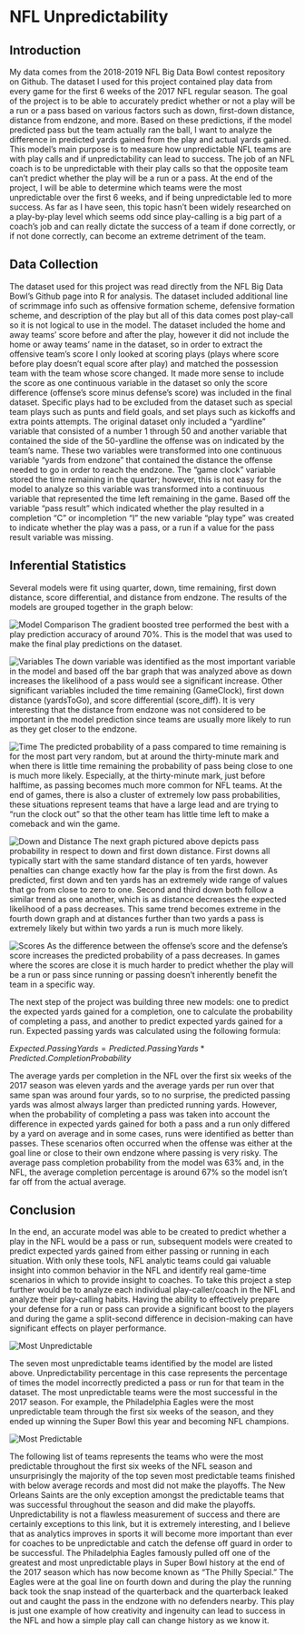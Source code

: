 # NFL Unpredictability

## Introduction 
My data comes from the 2018-2019 NFL Big Data Bowl contest repository on Github. The dataset I used for this project contained play data from every game for the first 6 weeks of the 2017 NFL regular season. The goal of the project is to be able to accurately predict whether or not a play will be a run or a pass based on various factors such as down, first-down distance, distance from endzone, and more. Based on these predictions, if the model predicted pass but the team actually ran the ball, I want to analyze the difference in predicted yards gained from the play and actual yards gained. 
This model’s main purpose is to measure how unpredictable NFL teams are with play calls and if unpredictability can lead to success. The job of an NFL coach is to be unpredictable with their play calls so that the opposite team can’t predict whether the play will be a run or a pass. At the end of the project, I will be able to determine which teams were the most unpredictable over the first 6 weeks, and if being unpredictable led to more success. As far as I have seen, this topic hasn’t been widely researched on a play-by-play level which seems odd since play-calling is a big part of a coach’s job and can really dictate the success of a team if done correctly, or if not done correctly, can become an extreme detriment of the team.
## Data Collection
The dataset used for this project was read directly from the NFL Big Data Bowl’s Github page into R for analysis. The dataset included additional line of scrimmage info such as offensive formation scheme, defensive formation scheme, and description of the play but all of this data comes post play-call so it is not logical to use in the model. The dataset included the home and away teams’ score before and after the play, however it did not include the home or away teams’ name in the dataset, so in order to extract the offensive team’s score I only looked at scoring plays (plays where score before play doesn’t equal score after play) and matched the possession team with the team whose score changed. It made more sense to include the score as one continuous variable in the dataset so only the score difference (offense’s score minus defense’s score) was included in the final dataset. Specific plays had to be excluded from the dataset such as special team plays such as punts and field goals, and set plays such as kickoffs and extra points attempts. The original dataset only included a “yardline” variable that consisted of a number 1 through 50 and another variable that contained the side of the 50-yardline the offense was on indicated by the team’s name. These two variables were transformed into one continuous variable “yards from endzone” that contained the distance the offense needed to go in order to reach the endzone. The “game clock” variable stored the time remaining in the quarter; however, this is not easy for the model to analyze so this variable was transformed into a continuous variable that represented the time left remaining in the game. Based off the variable “pass result” which indicated whether the play resulted in a completion “C” or incompletion “I” the new variable “play type” was created to indicate whether the play was a pass, or a run if a value for the pass result variable was missing. 

## Inferential Statistics 

Several models were fit using quarter, down, time remaining, first down distance, score differential, and distance from endzone. The results of the models are grouped together in the graph below:

![Model Comparison](models.png)
The gradient boosted tree performed the best with a play prediction accuracy of around 70%. This is the model that was used to make the final play predictions on the dataset.

![Variables](varimp.png)
The down variable was identified as the most important variable in the model and based off the bar graph that was analyzed above as down increases the likelihood of a pass would see a significant increase. Other significant variables included the time remaining (GameClock), first down distance (yardsToGo), and score differential (score_diff). It is very interesting that the distance from endzone was not considered to be important in the model prediction since teams are usually more likely to run as they get closer to the endzone. 

![Time](pred_time.png)
The predicted probability of a pass compared to time remaining is for the most part very random, but at around the thirty-minute mark and when there is little time remaining the probability of pass being close to one is much more likely. Especially, at the thirty-minute mark, just before halftime, as passing becomes much more common for NFL teams. At the end of games, there is also a cluster of extremely low pass probabilities, these situations represent teams that have a large lead and are trying to “run the clock out” so that the other team has little time left to make a comeback and win the game.

![Down and Distance](yardsToGo.png)
The next graph pictured above depicts pass probability in respect to down and first down distance. First downs all typically start with the same standard distance of ten yards, however penalties can change exactly how far the play is from the first down. As predicted, first down and ten yards has an extremely wide range of values that go from close to zero to one. Second and third down both follow a similar trend as one another, which is as distance decreases the expected likelihood of a pass decreases. This same trend becomes extreme in the fourth down graph and at distances further than two yards a pass is extremely likely but within two yards a run is much more likely.

![Scores](score_pred.png)
As the difference between the offense’s score and the defense’s score increases the predicted probability of a pass decreases. In games where the scores are close it is much harder to predict whether the play will be a run or pass since running or passing doesn’t inherently benefit the team in a specific way.

The next step of the project was building three new models: one to predict the expected yards gained for a completion, one to calculate the probability of completing a pass, and another to predict expected yards gained for a run. Expected passing yards was calculated using the following formula:

$Expected.Passing Yards = Predicted.Passing Yards * Predicted.Completion Probability$

The average yards per completion in the NFL over the first six weeks of the 2017 season was eleven yards and the average yards per run over that same span was around four yards, so to no surprise, the predicted passing yards was almost always larger than predicted running yards. However, when the probability of completing a pass was taken into account the difference in expected yards gained for both a pass and a run only differed by a yard on average and in some cases, runs were identified as better than passes. These scenarios often occurred when the offense was either at the goal line or close to their own endzone where passing is very risky. The average pass completion probability from the model was 63% and, in the NFL, the average completion percentage is around 67% so the model isn’t far off from the actual average. 

## Conclusion

In the end, an accurate model was able to be created to predict whether a play in the NFL would be a pass or run, subsequent models were created to predict expected yards gained from either passing or running in each situation. With only these tools, NFL analytic teams could gai valuable insight into common behavior in the NFL and identify real game-time scenarios in which to provide insight to coaches. To take this project a step further would be to analyze each individual play-caller/coach in the NFL and analyze their play-calling habits. Having the ability to effectively prepare your defense for a run or pass can provide a significant boost to the players and during the game a split-second difference in decision-making can have significant effects on player performance.

![Most Unpredictable](unpredictable_teams.png)

The seven most unpredictable teams identified by the model are listed above. Unpredictability percentage in this case represents the percentage of times the model incorrectly predicted a pass or run for that team in the dataset. The most unpredictable teams were the most successful in the 2017 season. For example, the Philadelphia Eagles were the most unpredictable team through the first six weeks of the season, and they ended up winning the Super Bowl this year and becoming NFL champions. 

![Most Predictable](predictable_teams.png)

The following list of teams represents the teams who were the most predictable throughout the first six weeks of the NFL season and unsurprisingly the majority of the top seven most predictable teams finished with below average records and most did not make the playoffs. The New Orleans Saints are the only exception amongst the predictable teams that was successful throughout the season and did make the playoffs. Unpredictability is not a flawless measurement of success and there are certainly exceptions to this link, but it is extremely interesting, and I believe that as analytics improves in sports it will become more important than ever for coaches to be unpredictable and catch the defense off guard in order to be successful. 
The Philadelphia Eagles famously pulled off one of the greatest and most unpredictable plays in Super Bowl history at the end of the 2017 season which has now become known as “The Philly Special.” The Eagles were at the goal line on fourth down and during the play the running back took the snap instead of the quarterback and the quarterback leaked out and caught the pass in the endzone with no defenders nearby. This play is just one example of how creativity and ingenuity can lead to success in the NFL and how a simple play call can change history as we know it.



